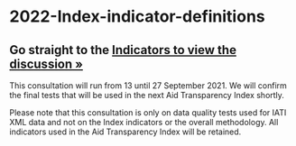 # 2022-Index-indicator-definitions

## Go straight to the [Indicators to view the discussion &raquo;](https://github.com/pwyf/2022-Index-indicator-definitions/issues)

This consultation will run from 13 until 27 September 2021. We will confirm the final tests that will be used in the next Aid Transparency Index shortly.

Please note that this consultation is only on data quality tests used for IATI XML data and not on the Index indicators or the overall methodology. 
All indicators used in the Aid Transparency Index will be retained.
